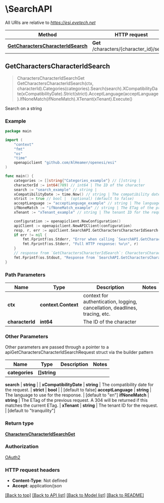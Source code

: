 # \SearchAPI

All URIs are relative to *https://esi.evetech.net*

Method | HTTP request | Description
------------- | ------------- | -------------
[**GetCharactersCharacterIdSearch**](SearchAPI.md#GetCharactersCharacterIdSearch) | **Get** /characters/{character_id}/search | Search on a string



## GetCharactersCharacterIdSearch

> CharactersCharacterIdSearchGet GetCharactersCharacterIdSearch(ctx, characterId).Categories(categories).Search(search).XCompatibilityDate(xCompatibilityDate).Strict(strict).AcceptLanguage(acceptLanguage).IfNoneMatch(ifNoneMatch).XTenant(xTenant).Execute()

Search on a string



### Example

```go
package main

import (
	"context"
	"fmt"
	"os"
    "time"
	openapiclient "github.com/AlHeamer/openesi/esi"
)

func main() {
	categories := []string{"Categories_example"} // []string | 
	characterId := int64(789) // int64 | The ID of the character
	search := "search_example" // string | 
	xCompatibilityDate := time.Now() // string | The compatibility date for the request.
	strict := true // bool |  (optional) (default to false)
	acceptLanguage := "acceptLanguage_example" // string | The language to use for the response. (optional) (default to "en")
	ifNoneMatch := "ifNoneMatch_example" // string | The ETag of the previous request. A 304 will be returned if this matches the current ETag. (optional)
	xTenant := "xTenant_example" // string | The tenant ID for the request. (optional) (default to "tranquility")

	configuration := openapiclient.NewConfiguration()
	apiClient := openapiclient.NewAPIClient(configuration)
	resp, r, err := apiClient.SearchAPI.GetCharactersCharacterIdSearch(context.Background(), characterId).Categories(categories).Search(search).XCompatibilityDate(xCompatibilityDate).Strict(strict).AcceptLanguage(acceptLanguage).IfNoneMatch(ifNoneMatch).XTenant(xTenant).Execute()
	if err != nil {
		fmt.Fprintf(os.Stderr, "Error when calling `SearchAPI.GetCharactersCharacterIdSearch``: %v\n", err)
		fmt.Fprintf(os.Stderr, "Full HTTP response: %v\n", r)
	}
	// response from `GetCharactersCharacterIdSearch`: CharactersCharacterIdSearchGet
	fmt.Fprintf(os.Stdout, "Response from `SearchAPI.GetCharactersCharacterIdSearch`: %v\n", resp)
}
```

### Path Parameters


Name | Type | Description  | Notes
------------- | ------------- | ------------- | -------------
**ctx** | **context.Context** | context for authentication, logging, cancellation, deadlines, tracing, etc.
**characterId** | **int64** | The ID of the character | 

### Other Parameters

Other parameters are passed through a pointer to a apiGetCharactersCharacterIdSearchRequest struct via the builder pattern


Name | Type | Description  | Notes
------------- | ------------- | ------------- | -------------
 **categories** | **[]string** |  | 

 **search** | **string** |  | 
 **xCompatibilityDate** | **string** | The compatibility date for the request. | 
 **strict** | **bool** |  | [default to false]
 **acceptLanguage** | **string** | The language to use for the response. | [default to &quot;en&quot;]
 **ifNoneMatch** | **string** | The ETag of the previous request. A 304 will be returned if this matches the current ETag. | 
 **xTenant** | **string** | The tenant ID for the request. | [default to &quot;tranquility&quot;]

### Return type

[**CharactersCharacterIdSearchGet**](CharactersCharacterIdSearchGet.md)

### Authorization

[OAuth2](../README.md#OAuth2)

### HTTP request headers

- **Content-Type**: Not defined
- **Accept**: application/json

[[Back to top]](#) [[Back to API list]](../README.md#documentation-for-api-endpoints)
[[Back to Model list]](../README.md#documentation-for-models)
[[Back to README]](../README.md)

